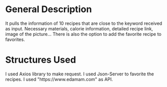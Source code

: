 <h1>General Description</h1>
<p>It pulls the information of 10 recipes that are close to the keyword received as input. Necessary materials, calorie information, 
detailed recipe link, image of the picture... There is also the option to add the favorite recipe to favorites.</p>

<h1>Structures Used</h1>
<p>I used Axios library to make request. I used Json-Server to favorite the recipes. I used "https://www.edamam.com" as API.</p>
